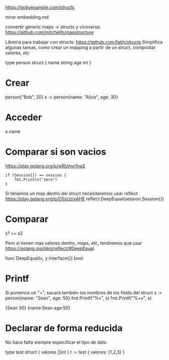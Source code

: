 https://gobyexample.com/structs

mirar embedding.md

convertir generic maps -> structs y viceversa: https://github.com/mitchellh/mapstructure

Libreria para trabajar con structs: https://github.com/fatih/structs
Simplifica algunas tareas, como crear un mapping a partir de un struct, comprobar valores, etc

type person struct {
    name string
    age  int
}

# Crear
person{"Bob", 20}
s := person{name: "Alice", age: 30}

# Acceder
s.name

# Comparar si son vacios
https://play.golang.org/p/wRUmxj1naS

	if (Session{}) == session {
		fmt.Println("zero")
	}

Si tenemos un map dentro del struct necesitaremos usar reflect
https://play.golang.org/p/O5sUzjxAHE
reflect.DeepEqual(session,Session{})


# Comparar
s1 == s2

Pero si tienen mas valores dentro, maps, etc, tendremos que usar
https://golang.org/pkg/reflect/#DeepEqual

func DeepEqual(x, y interface{}) bool


# Printf
Si ponemos un "+", sacará también los nombres de los fields del struct
s := person{name: "Sean", age: 50}
fmt.Printf("%v", s)
fmt.Printf("%+v", s)

{Sean 50}
{name:Sean age:50}


# Declarar de forma reducida
No hace falta siempre especificar el tipo de dato

type test struct {
  valores []int
}
t := test { valores: {1,2,3} }
